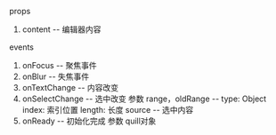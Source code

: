 props
1. content -- 编辑器内容

events

1. onFocus -- 聚焦事件
2. onBlur -- 失焦事件
3. onTextChange -- 内容改变
4. onSelectChange -- 选中改变
    参数
        range，oldRange --
            type: Object
            index: 索引位置
            length: 长度 
        source -- 选中内容
5. onReady -- 初始化完成 
     参数 quill对象
